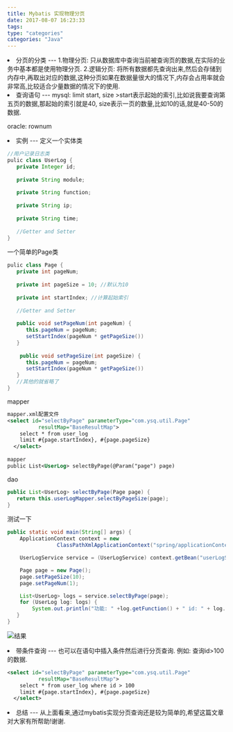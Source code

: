 ```yaml
---
title: Mybatis 实现物理分页
date: 2017-08-07 16:23:33
tags:
type: "categories"
categories: "Java"
---
```



<li>分页的分类
---
1.物理分页: 只从数据库中查询当前被查询页的数据,在实际的业务中基本都是使用物理分页.
<!-- more -->
2.逻辑分页: 将所有数据都先查询出来,然后会存储到内存中,再取出对应的数据,这种分页如果在数据量很大的情况下,内存会占用率就会非常高,比较适合少量数据的情况下的使用.

<li>查询语句
---
mysql: limit start, size 
>start表示起始的索引,比如说我要查询第五页的数据,那起始的索引就是40, size表示一页的数量,比如10的话,就是40-50的数据.

oracle: rownum

<li>实例
---
定义一个实体类

```java
//用户记录日志类
pulic class UserLog {
   private Integer id;
   
   private String module;
   
   private String function;
   
   private String ip;
   
   private String time;
   
   //Getter and Setter
}

```

一个简单的Page类

```java
pulic class Page {
   private int pageNum;
   
   private int pageSize = 10; //默认为10
   
   private int startIndex; //计算起始索引
   
   //Getter and Setter
   
   public void setPageNum(int pageNum) {
      this.pageNum = pageNum;
      setStartIndex(pageNum * getPageSize())
   }
   
    public void setPageSize(int pageSize) {
      this.pageNum = pageNum;
      setStartIndex(pageNum * getPageSize())
   }
   //其他的就省略了
}

```
mapper

```xml
mapper.xml配置文件
<select id="selectByPage" parameterType="com.ysq.util.Page"
          resultMap="BaseResultMap">
    select * from user_log
    limit #{page.startIndex}, #{page.pageSize}
  </select>
  
mapper
public List<UserLog> selectByPage(@Param("page") page)

```
dao

```java
public List<UserLog> selectByPage(Page page) {
   return this.userLogMapper.selectByPageSize(page);
}

```
测试一下

```java
public static void main(String[] args) {
    ApplicationContext context = new
                ClassPathXmlApplicationContext("spring/applicationContext.xml");

    UserLogService service = (UserLogService) context.getBean("userLogService");

    Page page = new Page();
    page.setPageSize(10);
    page.setPageNum(1);

    List<UserLog> logs = service.selectByPage(page);
    for (UserLog log: logs) {
        System.out.println("功能: " +log.getFunction() + " id: " + log.getId());
   }
}
```
![结果](/images/mybatisPage.png)

<li>带条件查询
---
也可以在语句中插入条件然后进行分页查询.
例如: 查询id>100的数据.

```xml
<select id="selectByPage" parameterType="com.ysq.util.Page"
          resultMap="BaseResultMap">
    select * from user_log where id > 100
    limit #{page.startIndex}, #{page.pageSize}
  </select>
```
<li>总结
---
从上面看来,通过mybatis实现分页查询还是较为简单的,希望这篇文章对大家有所帮助!谢谢.
